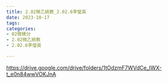 ```yaml
---
title: 2.02微乙統教_2.02.6李瑩英
date: 2023-10-17
tags: 
categories:
- 02微積分
- 2.02微乙統教
- 2.02.6李瑩英

---
```

https://drive.google.com/drive/folders/1tOdzmF7WVdCe_IWX-t_e0n84wwVOKJnA
